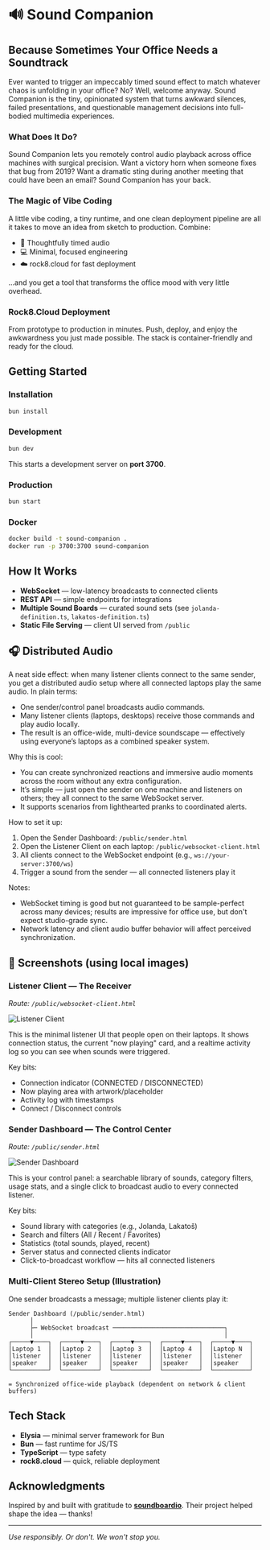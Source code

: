 # 🔊 Sound Companion

## Because Sometimes Your Office Needs a Soundtrack

Ever wanted to trigger an impeccably timed sound effect to match whatever chaos is unfolding in your office? No? Well, welcome anyway. Sound Companion is the tiny, opinionated system that turns awkward silences, failed presentations, and questionable management decisions into full-bodied multimedia experiences.

### What Does It Do?

Sound Companion lets you remotely control audio playback across office machines with surgical precision. Want a victory horn when someone fixes that bug from 2019? Want a dramatic sting during another meeting that could have been an email? Sound Companion has your back.

### The Magic of Vibe Coding

A little vibe coding, a tiny runtime, and one clean deployment pipeline are all it takes to move an idea from sketch to production. Combine:
- 🎵 Thoughtfully timed audio
- 💻 Minimal, focused engineering
- ☁️ rock8.cloud for fast deployment

…and you get a tool that transforms the office mood with very little overhead.

### Rock8.Cloud Deployment

From prototype to production in minutes. Push, deploy, and enjoy the awkwardness you just made possible. The stack is container-friendly and ready for the cloud.

## Getting Started

### Installation

```bash
bun install
```

### Development

```bash
bun dev
```

This starts a development server on **port 3700**.

### Production

```bash
bun start
```

### Docker

```bash
docker build -t sound-companion .
docker run -p 3700:3700 sound-companion
```

## How It Works

- **WebSocket** — low-latency broadcasts to connected clients
- **REST API** — simple endpoints for integrations
- **Multiple Sound Boards** — curated sound sets (see `jolanda-definition.ts`, `lakatos-definition.ts`)
- **Static File Serving** — client UI served from `/public`

## 🎧 Distributed Audio

A neat side effect: when many listener clients connect to the same sender, you get a distributed audio setup where all connected laptops play the same audio. In plain terms:

- One sender/control panel broadcasts audio commands.
- Many listener clients (laptops, desktops) receive those commands and play audio locally.
- The result is an office-wide, multi-device soundscape — effectively using everyone’s laptops as a combined speaker system.

Why this is cool:
- You can create synchronized reactions and immersive audio moments across the room without any extra configuration.
- It’s simple — just open the sender on one machine and listeners on others; they all connect to the same WebSocket server.
- It supports scenarios from lighthearted pranks to coordinated alerts.

How to set it up:
1. Open the Sender Dashboard: `/public/sender.html`
2. Open the Listener Client on each laptop: `/public/websocket-client.html`
3. All clients connect to the WebSocket endpoint (e.g., `ws://your-server:3700/ws`)
4. Trigger a sound from the sender — all connected listeners play it

Notes:
- WebSocket timing is good but not guaranteed to be sample-perfect across many devices; results are impressive for office use, but don't expect studio-grade sync.
- Network latency and client audio buffer behavior will affect perceived synchronization.

## 📸 Screenshots (using local images)

### Listener Client — The Receiver
*Route: `/public/websocket-client.html`*

![Listener Client](./client.png)

This is the minimal listener UI that people open on their laptops. It shows connection status, the current "now playing" card, and a realtime activity log so you can see when sounds were triggered.

Key bits:
- Connection indicator (CONNECTED / DISCONNECTED)
- Now playing area with artwork/placeholder
- Activity log with timestamps
- Connect / Disconnect controls

### Sender Dashboard — The Control Center
*Route: `/public/sender.html`*

![Sender Dashboard](./sender.png)

This is your control panel: a searchable library of sounds, category filters, usage stats, and a single click to broadcast audio to every connected listener.

Key bits:
- Sound library with categories (e.g., Jolanda, Lakatoš)
- Search and filters (All / Recent / Favorites)
- Statistics (total sounds, played, recent)
- Server status and connected clients indicator
- Click-to-broadcast workflow — hits all connected listeners

### Multi-Client Stereo Setup (Illustration)

One sender broadcasts a message; multiple listener clients play it:

```
Sender Dashboard (/public/sender.html)
      │
      ├─ WebSocket broadcast ───────────────────────────────┐
      │                                                     │
┌─────▼────┐  ┌─────▼────┐  ┌─────▼────┐  ┌─────▼────┐  ┌─────▼────┐
│Laptop 1  │  │Laptop 2  │  │Laptop 3  │  │Laptop 4  │  │Laptop N  │
│listener  │  │listener  │  │listener  │  │listener  │  │listener  │
│speaker   │  │speaker   │  │speaker   │  │speaker   │  │speaker   │
└──────────┘  └──────────┘  └──────────┘  └──────────┘  └──────────┘

= Synchronized office-wide playback (dependent on network & client buffers)
```

## Tech Stack

- **Elysia** — minimal server framework for Bun
- **Bun** — fast runtime for JS/TS
- **TypeScript** — type safety
- **rock8.cloud** — quick, reliable deployment

## Acknowledgments

Inspired by and built with gratitude to **[soundboardio](https://github.com/soundboardio/)**. Their project helped shape the idea — thanks!

---

*Use responsibly. Or don't. We won't stop you.*

